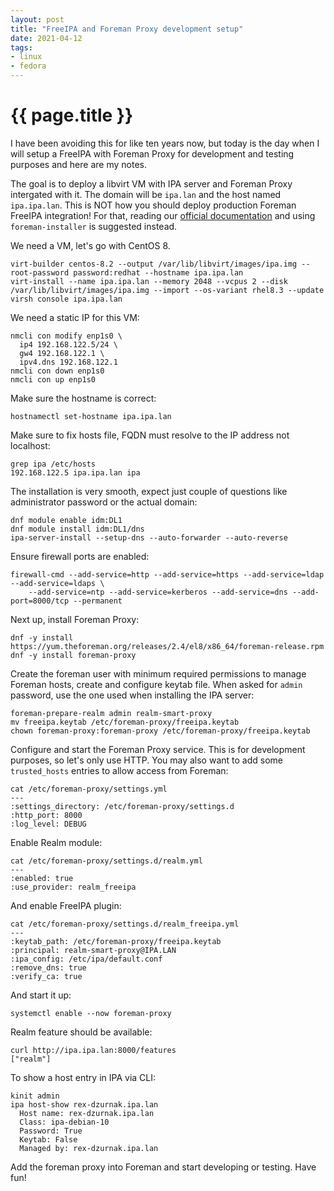 ```yaml
---
layout: post
title: "FreeIPA and Foreman Proxy development setup"
date: 2021-04-12
tags:
- linux
- fedora
---
```

{{ page.title }}
================

I have been avoiding this for like ten years now, but today is the day when I
will setup a FreeIPA with Foreman Proxy for development and testing purposes
and here are my notes.

The goal is to deploy a libvirt VM with IPA server and Foreman Proxy intergated
with it. The domain will be `ipa.lan` and the host named `ipa.ipa.lan`. This is
NOT how you should deploy production Foreman FreeIPA integration! For that,
reading our [official
documentation](https://docs.theforeman.org/nightly/Administering_Red_Hat_Satellite/index-foreman-el.html#sect-Red_Hat_Satellite-Administering_Red_Hat_Satellite-Configuring_External_Authentication-External_Authentication_for_Provisioned_Hosts)
and using `foreman-installer` is suggested instead.

We need a VM, let's go with CentOS 8.

    virt-builder centos-8.2 --output /var/lib/libvirt/images/ipa.img --root-password password:redhat --hostname ipa.ipa.lan
    virt-install --name ipa.ipa.lan --memory 2048 --vcpus 2 --disk /var/lib/libvirt/images/ipa.img --import --os-variant rhel8.3 --update
    virsh console ipa.ipa.lan

We need a static IP for this VM:

    nmcli con modify enp1s0 \
      ip4 192.168.122.5/24 \
      gw4 192.168.122.1 \
      ipv4.dns 192.168.122.1
    nmcli con down enp1s0
    nmcli con up enp1s0

Make sure the hostname is correct:

    hostnamectl set-hostname ipa.ipa.lan

Make sure to fix hosts file, FQDN must resolve to the IP address not localhost:

    grep ipa /etc/hosts
    192.168.122.5 ipa.ipa.lan ipa

The installation is very smooth, expect just couple of questions like administrator password or the actual domain:

    dnf module enable idm:DL1
    dnf module install idm:DL1/dns
    ipa-server-install --setup-dns --auto-forwarder --auto-reverse

Ensure firewall ports are enabled:

    firewall-cmd --add-service=http --add-service=https --add-service=ldap --add-service=ldaps \
        --add-service=ntp --add-service=kerberos --add-service=dns --add-port=8000/tcp --permanent

Next up, install Foreman Proxy:

    dnf -y install https://yum.theforeman.org/releases/2.4/el8/x86_64/foreman-release.rpm
    dnf -y install foreman-proxy

Create the foreman user with minimum required permissions to manage Foreman
hosts, create and configure keytab file. When asked for `admin` password, use
the one used when installing the IPA server:

    foreman-prepare-realm admin realm-smart-proxy
    mv freeipa.keytab /etc/foreman-proxy/freeipa.keytab
    chown foreman-proxy:foreman-proxy /etc/foreman-proxy/freeipa.keytab

Configure and start the Foreman Proxy service. This is for development
purposes, so let's only use HTTP. You may also want to add some `trusted_hosts`
entries to allow access from Foreman:

    cat /etc/foreman-proxy/settings.yml
    ---
    :settings_directory: /etc/foreman-proxy/settings.d
    :http_port: 8000
    :log_level: DEBUG

Enable Realm module:

    cat /etc/foreman-proxy/settings.d/realm.yml
    ---
    :enabled: true
    :use_provider: realm_freeipa

And enable FreeIPA plugin:

    cat /etc/foreman-proxy/settings.d/realm_freeipa.yml
    ---
    :keytab_path: /etc/foreman-proxy/freeipa.keytab
    :principal: realm-smart-proxy@IPA.LAN
    :ipa_config: /etc/ipa/default.conf
    :remove_dns: true
    :verify_ca: true

And start it up:

    systemctl enable --now foreman-proxy

Realm feature should be available:

    curl http://ipa.ipa.lan:8000/features
    ["realm"]

To show a host entry in IPA via CLI:

    kinit admin
    ipa host-show rex-dzurnak.ipa.lan
      Host name: rex-dzurnak.ipa.lan
      Class: ipa-debian-10
      Password: True
      Keytab: False
      Managed by: rex-dzurnak.ipa.lan

Add the foreman proxy into Foreman and start developing or testing. Have fun!
